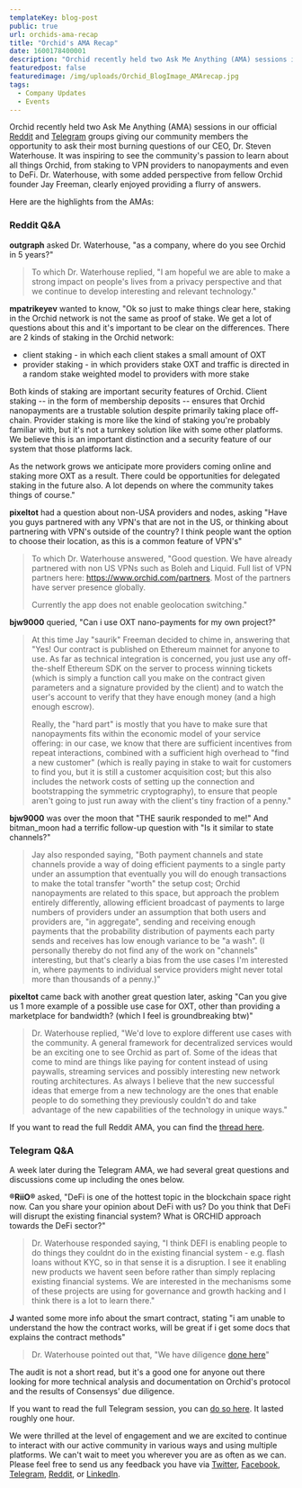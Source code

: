 ```yaml
---
templateKey: blog-post
public: true
url: orchids-ama-recap
title: "Orchid's AMA Recap"
date: 1600178400001
description: "Orchid recently held two Ask Me Anything (AMA) sessions in our official Reddit and Telegram groups giving our community members the opportunity to ask their most burning questions of our CEO, Dr. Steven Waterhouse."
featuredpost: false
featuredimage: /img/uploads/Orchid_BlogImage_AMArecap.jpg
tags:
  - Company Updates
  - Events
---
```

Orchid recently held two Ask Me Anything (AMA) sessions in our official [Reddit](https://reddit.com/r/orchid) and [Telegram](https://t.me/OrchidOfficial) groups giving our community members the opportunity to ask their most burning questions of our CEO, Dr. Steven Waterhouse. It was inspiring to see the community's passion to learn about all things Orchid, from staking to VPN providers to nanopayments and even to DeFi. Dr. Waterhouse, with some added perspective from fellow Orchid founder Jay Freeman, clearly enjoyed providing a flurry of answers.

Here are the highlights from the AMAs:

### Reddit Q&A

**outgraph** asked Dr. Waterhouse, "as a company, where do you see Orchid in 5 years?"

> To which Dr. Waterhouse replied, "I am hopeful we are able to make a strong impact on people's lives from a privacy perspective and that we continue to develop interesting and relevant technology."

**mpatrikeyev** wanted to know, "Ok so just to make things clear here, staking in the Orchid network is not the same as proof of stake. We get a lot of questions about this and it's important to be clear on the differences. There are 2 kinds of staking in the Orchid network:

- client staking - in which each client stakes a small amount of OXT
- provider staking - in which providers stake OXT and traffic is directed in a random stake weighted model to providers with more stake

Both kinds of staking are important security features of Orchid. Client staking -- in the form of membership deposits -- ensures that Orchid nanopayments are a trustable solution despite primarily taking place off-chain. Provider staking is more like the kind of staking you're probably familiar with, but it's not a turnkey solution like with some other platforms. We believe this is an important distinction and a security feature of our system that those platforms lack.

As the network grows we anticipate more providers coming online and staking more OXT as a result. There could be opportunities for delegated staking in the future also. A lot depends on where the community takes things of course."


**pixeltot** had a question about non-USA providers and nodes, asking "Have you guys partnered with any VPN's that are not in the US, or thinking about partnering with VPN's outside of the country? I think people want the option to choose their location, as this is a common feature of VPN's"

> To which Dr. Waterhouse answered, "Good question. We have already partnered with non US VPNs such as Boleh and Liquid. Full list of VPN partners here: https://www.orchid.com/partners. Most of the partners have server presence globally.
> 
> Currently the app does not enable geolocation switching."


**bjw9000** queried, "Can i use OXT nano-payments for my own project?"

> At this time Jay "saurik" Freeman decided to chime in, answering that "Yes! Our contract is published on Ethereum mainnet for anyone to use. As far as technical integration is concerned, you just use any off-the-shelf Ethereum SDK on the server to process winning tickets (which is simply a function call you make on the contract given parameters and a signature provided by the client) and to watch the user's account to verify that they have enough money (and a high enough escrow).
> 
> Really, the "hard part" is mostly that you have to make sure that nanopayments fits within the economic model of your service offering: in our case, we know that there are sufficient incentives from repeat interactions, combined with a sufficient high overhead to "find a new customer" (which is really paying in stake to wait for customers to find you, but it is still a customer acquisition cost; but this also includes the network costs of setting up the connection and bootstrapping the symmetric cryptography), to ensure that people aren't going to just run away with the client's tiny fraction of a penny."

**bjw9000** was over the moon that "THE saurik responded to me!" And bitman_moon had a terrific follow-up question with "Is it similar to state channels?"

> Jay also responded saying, "Both payment channels and state channels provide a way of doing efficient payments to a single party under an assumption that eventually you will do enough transactions to make the total transfer "worth" the setup cost; Orchid nanopayments are related to this space, but approach the problem entirely differently, allowing efficient broadcast of payments to large numbers of providers under an assumption that both users and providers are, "in aggregate", sending and receiving enough payments that the probability distribution of payments each party sends and receives has low enough variance to be "a wash". (I personally thereby do not find any of the work on "channels" interesting, but that's clearly a bias from the use cases I'm interested in, where payments to individual service providers might never total more than thousands of a penny.)"

**pixeltot** came back with another great question later, asking "Can you give us 1 more example of a possible use case for OXT, other than providing a marketplace for bandwidth? (which I feel is groundbreaking btw)"

> Dr. Waterhouse replied, "We'd love to explore different use cases with the community. A general framework for decentralized services would be an exciting one to see Orchid as part of. Some of the ideas that come to mind are things like paying for content instead of using paywalls, streaming services and possibly interesting new network routing architectures. As always I believe that the new successful ideas that emerge from a new technology are the ones that enable people to do something they previously couldn't do and take advantage of the new capabilities of the technology in unique ways."

If you want to read the full Reddit AMA, you can find the [thread here](https://www.reddit.com/r/orchid/comments/ifrrzc/reddit_ama_with_orchid_ceo_steven_waterhouse_aug/). 

### Telegram Q&A

A week later during the Telegram AMA, we had several great questions and discussions come up including the ones below.

**®RiiO®** asked, "DeFi is one of the hottest topic in the blockchain space right now. Can you share your opinion about DeFi with us? Do you think that DeFi will disrupt the existing financial system? What is ORCHID approach towards the DeFi sector?"

> Dr. Waterhouse responded saying, "I think DEFI is enabling people to do things they couldnt do in the existing financial system - e.g. flash loans without KYC, so in that sense it is a disruption. I see it enabling new products we havent seen before rather than simply replacing existing financial systems. We are interested in the mechanisms some of these projects are using for governance and growth hacking and I think there is a lot to learn there."
 
**J** wanted some more info about the smart contract, stating "i am unable to understand the how the contract works, will be great if i get some docs that explains the contract methods"

> Dr. Waterhouse pointed out that, "We have diligence [done here](https://diligence.consensys.net/audits/2019/11/orchid-network-protocol/)"

The audit is not a short read, but it's a good one for anyone out there looking for more technical analysis and documentation on Orchid's protocol and the results of Consensys' due diligence.

If you want to read the full Telegram session, you can [do so here](https://t.me/OrchidOfficial/53781). It lasted roughly one hour.

We were thrilled at the level of engagement and we are excited to continue to interact with our active community in various ways and using multiple platforms. We can't wait to meet you wherever you are as often as we can. Please feel free to send us any feedback you have via [Twitter](http://twitter.com/orchidprotocol), [Facebook](https://www.facebook.com/OrchidProtocol/), [Telegram](https://t.me/OrchidOfficial), [Reddit](https://reddit.com/r/orchid), or [LinkedIn](https://www.linkedin.com/company/orchidprotocol/).